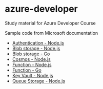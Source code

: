 # azure-developer

Study material for Azure Developer Course

Sample code from Microsoft documentation

* [Authentication - Node.js](https://learn.microsoft.com/en-us/entra/identity-platform/tutorial-v2-nodejs-webapp-msal)
* [Blob storage - Node.js](https://learn.microsoft.com/en-us/azure/storage/blobs/storage-quickstart-blobs-nodejs?tabs=connection-string%2Croles-azure-portal%2Csign-in-azure-cli&pivots=blob-storage-quickstart-scratch)
* [Blob storage - Go](https://learn.microsoft.com/en-us/azure/storage/blobs/storage-quickstart-blobs-go?tabs=roles-azure-portal)
* [Cosmos - Node.js](https://learn.microsoft.com/en-us/training/modules/build-node-cosmos-app-vscode/)
* [Function - Node.js](https://learn.microsoft.com/en-us/azure/azure-functions/create-first-function-vs-code-typescript?pivots=nodejs-model-v4)
* [Function - Go](https://learn.microsoft.com/en-us/azure/azure-functions/create-first-function-vs-code-other?tabs=go%2Cmacos)
* [Key Vault - Node.js](https://learn.microsoft.com/en-us/azure/key-vault/secrets/quick-create-node?tabs=azure-cli%2Cmacos)
* [Queue Storage - Node.js](https://learn.microsoft.com/en-us/azure/storage/queues/storage-quickstart-queues-nodejs?tabs=connection-string%2Croles-azure-portal%2Cenvironment-variable-windows%2Csign-in-azure-cli)
